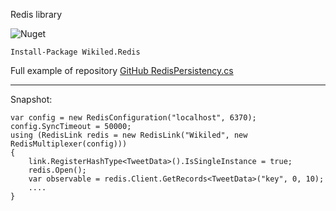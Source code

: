Redis library 

![Nuget](https://img.shields.io/nuget/v/Wikiled.Redis.svg)

```
Install-Package Wikiled.Redis
```

Full example of repository [GitHub RedisPersistency.cs](https://github.com/AndMu/TwitterMonitor/blob/master/src/Wikiled.Twitter/Persistency/RedisPersistency.cs)

---
Snapshot:
```
var config = new RedisConfiguration("localhost", 6370);
config.SyncTimeout = 50000;
using (RedisLink redis = new RedisLink("Wikiled", new RedisMultiplexer(config)))
{
	link.RegisterHashType<TweetData>().IsSingleInstance = true;
	redis.Open();
	var observable = redis.Client.GetRecords<TweetData>("key", 0, 10);
	....
}
	
```
